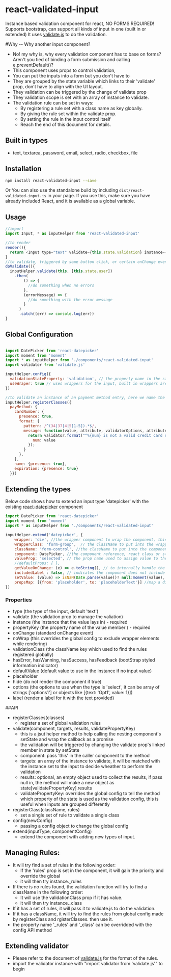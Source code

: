 # react-validated-input

Instance based validation component for react, NO FORMS REQUIRED!
Supports bootstrap, can support all kinds of input in one (built in or extended)
It uses [validate.js](http://validatejs.org/) to do the validation.

#Why -- Why another input component?
  - No! my why is, why every validation component has to base on forms? Aren't you tied of binding a form submission and calling e.preventDefault()?
  - This component uses props to control validation,
  - You can put the inputs into a form but you don't have to
  - They are grouped by the state variable which links to their 'validate' prop, don't have to align with the UI layout.
  - They validation can be triggered by the change of validate prop
  - They validation scope is set with an array of instance to validate.
  - The validation rule can be set in ways:
    * By registering a rule set with a class name as key globally.
    * By giving the rule set within the validate prop.
    * By setting the rule in the input control itself
    * Reach the end of this document for details.

## Built in types
  - text, textarea, password, email, select, radio, checkbox, file

## Installation
```bash
npm install react-validated-input --save
```
Or You can also use the standalone build by including `dist/react-validated-input.js` in your page.
If you use this, make sure you have already included React, and it is available as a global variable.

## Usage

```js
//import
import Input, * as inputHelper from 'react-validated-input'

//to render
render(){
  return <Input type="text" validate={this.state.validation} instance={this.state.user} propertyKey="email" rules={{presence: true, email: true}} placeholder="Email Address" label="Email"></Input>
}
//to validate, triggered by some button click, or certain onChange events
doValidate(){
  inputHelper.validate(this, [this.state.user])
    .then(
        () => {
          //do something when no errors
        },
        (errorMessage) => {
          //do something with the error message
        }
      )
      .catch((err) => console.log(err))
}
```
## Global Configuration
```js

import DatePicker from 'react-datepicker'
import moment from 'moment'
import * as inputHelper from './components/react-validated-input'
import validator from 'validate.js'

inputHelper.config({
  validationStateProperty: 'validation', // the property name in the state object to link the validation
  useWraper: true // uses wrappers for the input, built in wrappers are bootStrap styles
})

//to validate an instance of an payment method entry, here we name the class of instance as 'payMethod', the rules for the members are set this way.
inputHelper.registerClasses({
  payMethod: {
    cardNumber: {
      presence: true,
      format: {
        pattern: /^(34|37|4|5[1-5]).*$/,
        message: function(value, attribute, validatorOptions, attributes, globalOptions) {
          return validator.format("^%{num} is not a valid credit card number", {
            num: value
          });
        }
      },
    },
    name: {presence: true},
    expiration: {presence: true}
  }})
```


## Extending the types
Below code shows how to extend an input type 'datepicker' with the existing [react-datepicker](https://github.com/Hacker0x01/react-datepicker) component
```js
import DatePicker from 'react-datepicker'
import moment from 'moment'
import * as inputHelper from './components/react-validated-input'

inputHelper.extend('datepicker', {
    wrapper: 'div', //the wrapper component to wrap the component, this will wrap this datepicker with bootstrap style, set to null to disable wrapping.
    wrapperClass: 'form-group',  // the className to put into the wrapper
    className: 'form-control', //the className to put into the component
    component: DatePicker, //the component reference, react class or string such as 'input'
    valueProp: 'selected', // the prop name used to assign value to the component, this date picker uses 'selected' instead of 'value'
    //defaultProps: { },
    getValueOnChange: (e) => e.toString(), // to internally handle the event in onChange, otherwise it will try to retrieve e.target.value
    includedLabel : false, // indicates the component does not include a label props it self, we'll renderer the label for it
    setValue: (value) => isNaN(Date.parse(value))? null:moment(value), //the handler to pass the value from instance to the component
    propsMap: [{from: 'placeholder', to: 'placeholderText'}] //map a different name for the default properties
})
```
### Properties

* type (the type of the input, default 'text')
* validate (the validation prop to manage the valiation)
* instance (the instance that the value lays in) - required
* propertyKey (the property name of the value member ) - required
* onChange (standard onChange event)
* noWrap (this overrides the global config to exclude wrapper elements while rendering)
* validationClass (the className key which used to find the rules registered globally)
* hasError, hasWanning, hasSuccess, hasFeedback (bootStrap styled information indicator)
* defaultValue (default value to use in the instance if no input value)
* placeholder
* hide (do not render the component if true)
* options (the options to use when the type is 'select', it can be array of strings ['options1'] or objects like [{text: 'Opt1', value: 1}])  
* label (render a label for it with the text provided)

##API
  - registerClasses(classes)
    * register a set of global validation rules
  - validate(component, targets, results, validatePropertyKey)
    * this is a jsut helper method to help calling the nesting component's setState and wrap the callback as a promise
    * the validation will be triggered by changing the validate prop's linked member in state by setState
    * component: pass 'this' in the caller component to the method
    * targets: an array of the instance to validate, it will be matched with the instance set to the input to decide wheather to perform the validation
    * results: optional, an empty object used to collect the results, if pass null in, the method will make a new object as state[validatePropertyKey].results
    * validatePropertyKey: overrides the global config to tell the method which property of the state is used as the validation config, this is useful when     inputs are grouped differently
  - registerClass(className, rules)
    * set a single set of rule to validate a single class
  - config(newConfig)
    * passing a config object to change the global config
  - extend(inputType, componentConfig)
    * extend the component with adding new types of input.

## Managing Rules:
  - It will try find a set of rules in the following order:
    * If the 'rules' prop is set in the component, it will gain the priority and override the global
    * it will then try instance._rules
  - If there is no rules found, the validation function will try to find a className in the following order:
    * It will use the validationClass prop if it has value.
    * it will then try instance._class
  - If it has a set of rules, it will pass it to validate.js to do the validation.
  - If it has a className, it will try to find the rules from global config made by registerClass and rgisterClasses. then use it.
  - the property name '_rules' and '_class' can be overridded with the config API method

  ## Extending validator
  - Please refer to the document of [validate.js](http://validatejs.org/) for the format of the rules.
  - import the validator instance with "import validator from 'validate.js'" to begin
